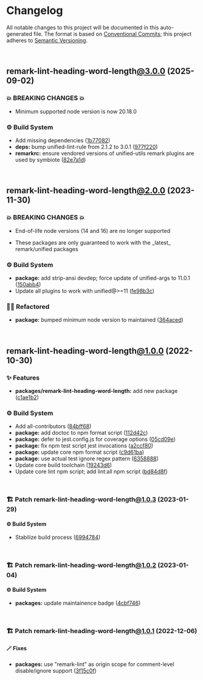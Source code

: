 # Changelog

All notable changes to this project will be documented in this auto-generated
file. The format is based on [Conventional Commits][1];
this project adheres to [Semantic Versioning][2].

<br />

## remark-lint-heading-word-length[@3.0.0][3] (2025-09-02)

### 💥 BREAKING CHANGES 💥

- Minimum supported node version is now 20.18.0

### ⚙️ Build System

- Add missing dependencies ([1b77082][4])
- **deps:** bump unified-lint-rule from 2.1.2 to 3.0.1 ([977f220][5])
- **remarkrc:** ensure vendored versions of unified-utils remark plugins are used by symbiote ([82e7a1d][6])

<br />

## remark-lint-heading-word-length[@2.0.0][7] (2023-11-30)

### 💥 BREAKING CHANGES 💥

- End-of-life node versions (14 and 16) are no longer supported

- These packages are only guaranteed to work with the \_latest\_ remark/unified packages

### ⚙️ Build System

- **package:** add strip-ansi devdep; force update of unified-args to 11.0.1 ([150abb4][8])
- Update all plugins to work with unified@>=11 ([fe98b3c][9])

### 🧙🏿 Refactored

- **package:** bumped minimum node version to maintained ([364aced][10])

<br />

## remark-lint-heading-word-length[@1.0.0][11] (2022-10-30)

### ✨ Features

- **packages/remark-lint-heading-word-length:** add new package ([c1ae1b2][12])

### ⚙️ Build System

- Add all-contributors ([84bff68][13])
- **package:** add doctoc to npm format script ([112d42c][14])
- **package:** defer to jest.config.js for coverage options ([05cd09e][15])
- **package:** fix npm test script jest invocations ([a2ccf80][16])
- **package:** update core npm format script ([c9d61ba][17])
- **package:** use actual test ignore regex pattern ([6358888][18])
- Update core build toolchain ([19243d6][19])
- Update core lint npm script; add lint:all npm script ([bd84d8f][20])

<br />

### 🏗️ Patch remark-lint-heading-word-length[@1.0.3][21] (2023-01-29)

#### ⚙️ Build System

- Stabilize build process ([6994784][22])

<br />

### 🏗️ Patch remark-lint-heading-word-length[@1.0.2][23] (2023-01-04)

#### ⚙️ Build System

- **packages:** update maintainence badge ([4cbf746][24])

<br />

### 🏗️ Patch remark-lint-heading-word-length[@1.0.1][25] (2022-12-06)

#### 🪄 Fixes

- **packages:** use "remark-lint" as origin scope for comment-level disable/ignore support ([3f15c0f][26])

[1]: https://conventionalcommits.org
[2]: https://semver.org
[3]: https://github.com/Xunnamius/unified-utils/compare/remark-lint-heading-word-length@2.0.0...remark-lint-heading-word-length@3.0.0
[4]: https://github.com/Xunnamius/unified-utils/commit/1b770821fdbbb69487613bf2894f4d926bbfa4ea
[5]: https://github.com/Xunnamius/unified-utils/commit/977f2200be5629fbda20381f30f75747785a7907
[6]: https://github.com/Xunnamius/unified-utils/commit/82e7a1d1fac269612b64776bc548f1dafabf37ba
[7]: https://github.com/Xunnamius/unified-utils/compare/remark-lint-heading-word-length@1.0.3...remark-lint-heading-word-length@2.0.0
[8]: https://github.com/Xunnamius/unified-utils/commit/150abb424fd30e84336ddf8b1f443d75a04c30a1
[9]: https://github.com/Xunnamius/unified-utils/commit/fe98b3c7f06f4356bed713d2edb7d6f7f749617b
[10]: https://github.com/Xunnamius/unified-utils/commit/364aced3f0c8d4e56df8cde24419d13f568cb68f
[11]: https://github.com/Xunnamius/unified-utils/compare/05cd09e0cf13f18fa56f6156516bcf546b1238e6...remark-lint-heading-word-length@1.0.0
[12]: https://github.com/Xunnamius/unified-utils/commit/c1ae1b281111232a8017f02b8aac2a1f99a4a159
[13]: https://github.com/Xunnamius/unified-utils/commit/84bff68339c7a742c104c0f2545fe62b28c8b473
[14]: https://github.com/Xunnamius/unified-utils/commit/112d42c6999f758ff618f4e116eb7cf38c09f77c
[15]: https://github.com/Xunnamius/unified-utils/commit/05cd09e0cf13f18fa56f6156516bcf546b1238e6
[16]: https://github.com/Xunnamius/unified-utils/commit/a2ccf801276c84e54d3fc1afaad574f78408d86f
[17]: https://github.com/Xunnamius/unified-utils/commit/c9d61bacbd52bc76b05abd3426474bf0176c3cd9
[18]: https://github.com/Xunnamius/unified-utils/commit/63588887a7377f3ee7488b19c87f1f2bf1faa811
[19]: https://github.com/Xunnamius/unified-utils/commit/19243d623ba14cfd629c5e4632e6a75de508592b
[20]: https://github.com/Xunnamius/unified-utils/commit/bd84d8fc1fb5c4d1828a16a47214a6730f34899a
[21]: https://github.com/Xunnamius/unified-utils/compare/remark-lint-heading-word-length@1.0.2...remark-lint-heading-word-length@1.0.3
[22]: https://github.com/Xunnamius/unified-utils/commit/69947844f42e618f336aeeb9af1d6c9f4ee1e82b
[23]: https://github.com/Xunnamius/unified-utils/compare/remark-lint-heading-word-length@1.0.1...remark-lint-heading-word-length@1.0.2
[24]: https://github.com/Xunnamius/unified-utils/commit/4cbf746b78c3bb369c3b27228ec582c3a3e47c54
[25]: https://github.com/Xunnamius/unified-utils/compare/remark-lint-heading-word-length@1.0.0...remark-lint-heading-word-length@1.0.1
[26]: https://github.com/Xunnamius/unified-utils/commit/3f15c0fb647157848e323f66cd56eaf74e590141
